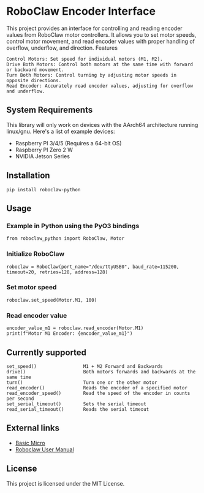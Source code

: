 # RoboClaw Encoder Interface
This project provides an interface for controlling and reading encoder values from RoboClaw motor controllers. It allows you to set motor speeds, control motor movement, and read encoder values with proper handling of overflow, underflow, and direction.
Features

    Control Motors: Set speed for individual motors (M1, M2).
    Drive Both Motors: Control both motors at the same time with forward or backward movement.
    Turn Both Motors: Control turning by adjusting motor speeds in opposite directions.
    Read Encoder: Accurately read encoder values, adjusting for overflow and underflow.

## System Requirements
This library will only work on devices with the AArch64 architecture running linux/gnu.
Here's a list of example devices:
-   Raspberry PI 3/4/5 (Requires a 64-bit OS)
-   Raspberry PI Zero 2 W
-   NVIDIA Jetson Series

## Installation
    pip install roboclaw-python

## Usage
### Example in Python using the PyO3 bindings
    from roboclaw_python import RoboClaw, Motor
### Initialize RoboClaw
    roboclaw = RoboClaw(port_name="/dev/ttyUSB0", baud_rate=115200, timeout=20, retries=128, address=128)
### Set motor speed
    roboclaw.set_speed(Motor.M1, 100)
### Read encoder value
    encoder_value_m1 = roboclaw.read_encoder(Motor.M1)
    print(f"Motor M1 Encoder: {encoder_value_m1}")

## Currently supported
    set_speed()                 M1 + M2 Forward and Backwards
    drive()                     Both motors forwards and backwards at the same time
    turn()                      Turn one or the other motor
    read_encoder()              Reads the encoder of a specified motor
    read_encoder_speed()        Read the speed of the encoder in counts per second
    set_serial_timeout()        Sets the serial timeout
    read_serial_timeout()       Reads the serial timeout

## External links
-   [Basic Micro](https://www.basicmicro.com/)
-   [Roboclaw User Manual](https://downloads.basicmicro.com/docs/roboclaw_user_manual.pdf)

## License
This project is licensed under the MIT License.